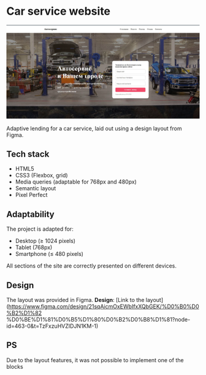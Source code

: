# Car service website

![Car service](./assets/img/screenshot.png)

Adaptive lending for a car service, laid out using a design layout from Figma.

## Tech stack

- HTML5
- CSS3 (Flexbox, grid)
- Media queries (adaptable for 768px and 480px)
- Semantic layout
- Pixel Perfect

## Adaptability

The project is adapted for:

- Desktop (≥ 1024 pixels)
- Tablet (768px)
- Smartphone (≤ 480 pixels)

All sections of the site are correctly presented on different devices.

## Design

The layout was provided in Figma.
**Design**: [Link to the layout](https://www.figma.com/design/21sqAicmOxEWbIfxXQbGEK/%D0%B0%D0%B2%D1%82 %D0%BE%D1%81%D0%B5%D1%80%D0%B2%D0%B8%D1%81?node-id=463-0&t=TzFxzuHVZIDJN1KM-1)

## PS

Due to the layout features, it was not possible to implement one of the blocks
